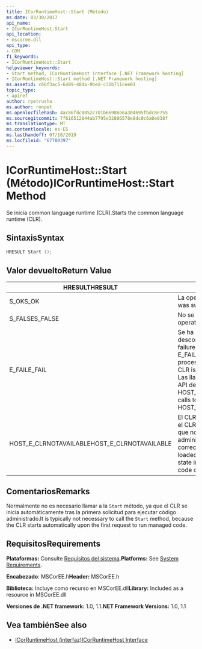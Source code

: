 ```yaml
---
title: ICorRuntimeHost::Start (Método)
ms.date: 03/30/2017
api_name:
- ICorRuntimeHost.Start
api_location:
- mscoree.dll
api_type:
- COM
f1_keywords:
- ICorRuntimeHost::Start
helpviewer_keywords:
- Start method, ICorRuntimeHost interface [.NET Framework hosting]
- ICorRuntimeHost::Start method [.NET Framework hosting]
ms.assetid: c66f3ac5-6489-484a-9bed-c31b711cee01
topic_type:
- apiref
author: rpetrusha
ms.author: ronpet
ms.openlocfilehash: 4ac86fdc0852c701b66986b6a304695fbdc8e755
ms.sourcegitcommit: 7f616512044ab7795e32806578e8dc0c6a0e038f
ms.translationtype: MT
ms.contentlocale: es-ES
ms.lasthandoff: 07/10/2019
ms.locfileid: "67780397"
---
```

# <a name="icorruntimehoststart-method"></a><span data-ttu-id="0f68e-102">ICorRuntimeHost::Start (Método)</span><span class="sxs-lookup"><span data-stu-id="0f68e-102">ICorRuntimeHost::Start Method</span></span>
<span data-ttu-id="0f68e-103">Se inicia common language runtime (CLR).</span><span class="sxs-lookup"><span data-stu-id="0f68e-103">Starts the common language runtime (CLR).</span></span>  
  
## <a name="syntax"></a><span data-ttu-id="0f68e-104">Sintaxis</span><span class="sxs-lookup"><span data-stu-id="0f68e-104">Syntax</span></span>  
  
```cpp  
HRESULT Start ();  
```  
  
## <a name="return-value"></a><span data-ttu-id="0f68e-105">Valor devuelto</span><span class="sxs-lookup"><span data-stu-id="0f68e-105">Return Value</span></span>  
  
|<span data-ttu-id="0f68e-106">HRESULT</span><span class="sxs-lookup"><span data-stu-id="0f68e-106">HRESULT</span></span>|<span data-ttu-id="0f68e-107">DESCRIPCIÓN</span><span class="sxs-lookup"><span data-stu-id="0f68e-107">Description</span></span>|  
|-------------|-----------------|  
|<span data-ttu-id="0f68e-108">S_OK</span><span class="sxs-lookup"><span data-stu-id="0f68e-108">S_OK</span></span>|<span data-ttu-id="0f68e-109">La operación fue correcta.</span><span class="sxs-lookup"><span data-stu-id="0f68e-109">The operation was successful.</span></span>|  
|<span data-ttu-id="0f68e-110">S_FALSE</span><span class="sxs-lookup"><span data-stu-id="0f68e-110">S_FALSE</span></span>|<span data-ttu-id="0f68e-111">No se pudo completar la operación.</span><span class="sxs-lookup"><span data-stu-id="0f68e-111">The operation failed to complete.</span></span>|  
|<span data-ttu-id="0f68e-112">E_FAIL</span><span class="sxs-lookup"><span data-stu-id="0f68e-112">E_FAIL</span></span>|<span data-ttu-id="0f68e-113">Se ha producido un error catastrófico desconocido.</span><span class="sxs-lookup"><span data-stu-id="0f68e-113">An unknown, catastrophic failure occurred.</span></span> <span data-ttu-id="0f68e-114">Si el método devuelve E_FAIL, CLR ya no es utilizable en el proceso.</span><span class="sxs-lookup"><span data-stu-id="0f68e-114">If a method returns E_FAIL, the CLR is no longer usable in the process.</span></span> <span data-ttu-id="0f68e-115">Las llamadas subsiguientes a cualquier API de hospedaje devuelven HOST_E_CLRNOTAVAILABLE.</span><span class="sxs-lookup"><span data-stu-id="0f68e-115">Subsequent calls to any hosting APIs return HOST_E_CLRNOTAVAILABLE.</span></span>|  
|<span data-ttu-id="0f68e-116">HOST_E_CLRNOTAVAILABLE</span><span class="sxs-lookup"><span data-stu-id="0f68e-116">HOST_E_CLRNOTAVAILABLE</span></span>|<span data-ttu-id="0f68e-117">El CLR no se ha cargado en un proceso o el CLR se encuentra en un estado en el que no se puede ejecutar código administrado o procesar la llamada correctamente.</span><span class="sxs-lookup"><span data-stu-id="0f68e-117">The CLR has not been loaded into a process, or the CLR is in a state in which it cannot run managed code or process the call successfully.</span></span>|  
  
## <a name="remarks"></a><span data-ttu-id="0f68e-118">Comentarios</span><span class="sxs-lookup"><span data-stu-id="0f68e-118">Remarks</span></span>  
 <span data-ttu-id="0f68e-119">Normalmente no es necesario llamar a la `Start` método, ya que el CLR se inicia automáticamente tras la primera solicitud para ejecutar código administrado.</span><span class="sxs-lookup"><span data-stu-id="0f68e-119">It is typically not necessary to call the `Start` method, because the CLR starts automatically upon the first request to run managed code.</span></span>  
  
## <a name="requirements"></a><span data-ttu-id="0f68e-120">Requisitos</span><span class="sxs-lookup"><span data-stu-id="0f68e-120">Requirements</span></span>  
 <span data-ttu-id="0f68e-121">**Plataformas:** Consulte [Requisitos del sistema](../../../../docs/framework/get-started/system-requirements.md).</span><span class="sxs-lookup"><span data-stu-id="0f68e-121">**Platforms:** See [System Requirements](../../../../docs/framework/get-started/system-requirements.md).</span></span>  
  
 <span data-ttu-id="0f68e-122">**Encabezado**: MSCorEE.h</span><span class="sxs-lookup"><span data-stu-id="0f68e-122">**Header:** MSCorEE.h</span></span>  
  
 <span data-ttu-id="0f68e-123">**Biblioteca:** Incluye como recurso en MSCorEE.dll</span><span class="sxs-lookup"><span data-stu-id="0f68e-123">**Library:** Included as a resource in MSCorEE.dll</span></span>  
  
 <span data-ttu-id="0f68e-124">**Versiones de .NET framework:** 1.0, 1.1</span><span class="sxs-lookup"><span data-stu-id="0f68e-124">**.NET Framework Versions:** 1.0, 1.1</span></span>  
  
## <a name="see-also"></a><span data-ttu-id="0f68e-125">Vea también</span><span class="sxs-lookup"><span data-stu-id="0f68e-125">See also</span></span>

- [<span data-ttu-id="0f68e-126">ICorRuntimeHost (interfaz)</span><span class="sxs-lookup"><span data-stu-id="0f68e-126">ICorRuntimeHost Interface</span></span>](../../../../docs/framework/unmanaged-api/hosting/icorruntimehost-interface.md)
